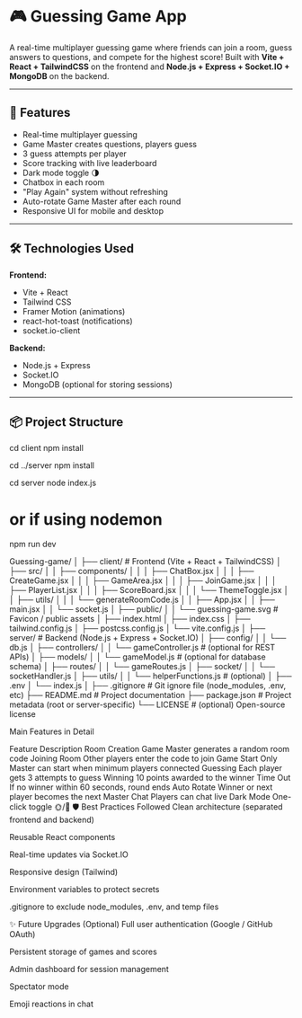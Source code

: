 # 🎮 Guessing Game App

A real-time multiplayer guessing game where friends can join a room, guess answers to questions, and compete for the highest score! Built with **Vite + React + TailwindCSS** on the frontend and **Node.js + Express + Socket.IO + MongoDB** on the backend.

---

## 🚀 Features

- Real-time multiplayer guessing
- Game Master creates questions, players guess
- 3 guess attempts per player
- Score tracking with live leaderboard
- Dark mode toggle 🌗
- Chatbox in each room
- "Play Again" system without refreshing
- Auto-rotate Game Master after each round
- Responsive UI for mobile and desktop

---

## 🛠 Technologies Used

**Frontend:**
- Vite + React
- Tailwind CSS
- Framer Motion (animations)
- react-hot-toast (notifications)
- socket.io-client

**Backend:**
- Node.js + Express
- Socket.IO
- MongoDB (optional for storing sessions)

---

## 📦 Project Structure

cd client
npm install

cd ../server
npm install


cd server
node index.js
# or if using nodemon
npm run dev

Guessing-game/
│
├── client/                      # Frontend (Vite + React + TailwindCSS)
│   ├── src/
│   │   ├── components/
│   │   │   ├── ChatBox.jsx
│   │   │   ├── CreateGame.jsx
│   │   │   ├── GameArea.jsx
│   │   │   ├── JoinGame.jsx
│   │   │   ├── PlayerList.jsx
│   │   │   ├── ScoreBoard.jsx
│   │   │   └── ThemeToggle.jsx
│   │   ├── utils/
│   │   │   └── generateRoomCode.js
│   │   ├── App.jsx
│   │   ├── main.jsx
│   │   └── socket.js
│   ├── public/
│   │   └── guessing-game.svg      # Favicon / public assets
│   ├── index.html
│   ├── index.css
│   ├── tailwind.config.js
│   ├── postcss.config.js
│   └── vite.config.js
│
├── server/                      # Backend (Node.js + Express + Socket.IO)
│   ├── config/
│   │   └── db.js
│   ├── controllers/
│   │   └── gameController.js      # (optional for REST APIs)
│   ├── models/
│   │   └── gameModel.js           # (optional for database schema)
│   ├── routes/
│   │   └── gameRoutes.js
│   ├── socket/
│   │   └── socketHandler.js
│   ├── utils/
│   │   └── helperFunctions.js     # (optional)
│   ├── .env
│   └── index.js
│
├── .gitignore                    # Git ignore file (node_modules, .env, etc)
├── README.md                     # Project documentation
├── package.json                  # Project metadata (root or server-specific)
└── LICENSE                       # (optional) Open-source license


Main Features in Detail

Feature	Description
Room Creation	Game Master generates a random room code
Joining Room	Other players enter the code to join
Game Start	Only Master can start when minimum players connected
Guessing	Each player gets 3 attempts to guess
Winning	10 points awarded to the winner
Time Out	If no winner within 60 seconds, round ends
Auto Rotate	Winner or next player becomes the next Master
Chat	Players can chat live
Dark Mode	One-click toggle 🌞/🌙
🛡️ Best Practices Followed
Clean architecture (separated frontend and backend)

Reusable React components

Real-time updates via Socket.IO

Responsive design (Tailwind)

Environment variables to protect secrets

.gitignore to exclude node_modules, .env, and temp files

✨ Future Upgrades (Optional)
Full user authentication (Google / GitHub OAuth)

Persistent storage of games and scores

Admin dashboard for session management

Spectator mode

Emoji reactions in chat

